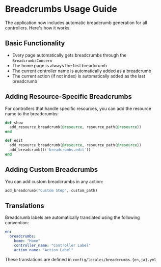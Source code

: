 # Breadcrumbs Usage Guide

The application now includes automatic breadcrumb generation for all controllers. Here's how it works:

## Basic Functionality

- Every page automatically gets breadcrumbs through the `BreadcrumbsConcern`
- The home page is always the first breadcrumb
- The current controller name is automatically added as a breadcrumb
- The current action (if not index) is automatically added as the last breadcrumb

## Adding Resource-Specific Breadcrumbs

For controllers that handle specific resources, you can add the resource name to the breadcrumbs:

```ruby
def show
  add_resource_breadcrumb(@resource, resource_path(@resource))
end

def edit
  add_resource_breadcrumb(@resource, resource_path(@resource))
  add_breadcrumb(t('breadcrumbs.edit'))
end
```

## Adding Custom Breadcrumbs

You can add custom breadcrumbs in any action:

```ruby
add_breadcrumb("Custom Step", custom_path)
```

## Translations

Breadcrumb labels are automatically translated using the following convention:

```yaml
en:
  breadcrumbs:
    home: "Home"
    controller_name: "Controller Label"
    action_name: "Action Label"
```

These translations are defined in `config/locales/breadcrumbs.{en,ja}.yml`